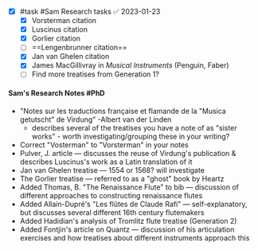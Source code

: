 - [x] #task #Sam Research tasks ✅ 2023-01-23
	- [x] Vorsterman citation
	- [x] Luscinus citation
	- [x] Gorlier citation
	- [ ] ==Lengenbrunner citation==
	- [x] Jan van Ghelen citation
	- [x] James MacGillivray in *Musical Instruments* (Penguin, Faber)
	- [ ] Find more treatises from Generation 1?

#### Sam's Research Notes #PhD 
- "Notes sur les traductions française et flamande de la "Musica getutscht" de Virdung" -Albert van der Linden
	- describes several of the treatises you have a note of as "sister works" - worth investigating/grouping these in your writing?
- Correct "Vosterman" to "Vorsterman" in your notes
- Pulver, J. article — discusses the reuse of Virdung's publication & describes Luscinus's work as a Latin translation of it
- Jan van Ghelen treatise — 1554 or 1568? will investigate
- The Gorlier treatise — referred to as a "ghost" book by Heartz
- Added Thomas, B. "The Renaissance Flute" to bib — discussion of different approaches to constructing renaissance flutes
- Added Allain-Dupré's "Les flûtes de Claude Rafi" — self-explanatory, but discusses several different 16th century flutemakers
- Added Hadidian's analysis of Tromlitz flute treatise (Generation 2)
- Added Fontjin's article on Quantz — discussion of his articulation exercises and how treatises about different instruments approach this 